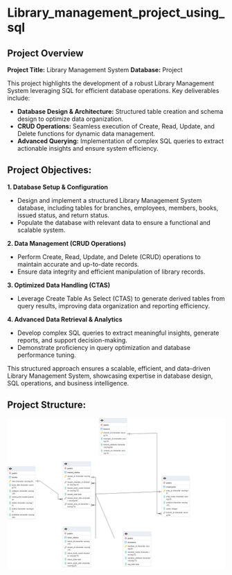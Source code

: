 # Library_management_project_using_sql

## Project Overview
**Project Title:** Library Management System
**Database:** Project


This project highlights the development of a robust Library Management System leveraging SQL for efficient database operations. Key deliverables include:

- **Database Design & Architecture:** Structured table creation and schema design to optimize data organization.
- **CRUD Operations:** Seamless execution of Create, Read, Update, and Delete functions for dynamic data management.
- **Advanced Querying:** Implementation of complex SQL queries to extract actionable insights and ensure system efficiency.

## Project Objectives:
**1. Database Setup & Configuration**
- Design and implement a structured Library Management System database, including tables for branches, employees, members, books, issued status, and return status.
- Populate the database with relevant data to ensure a functional and scalable system.

**2. Data Management (CRUD Operations)**
- Perform Create, Read, Update, and Delete (CRUD) operations to maintain accurate and up-to-date records.
- Ensure data integrity and efficient manipulation of library records.

**3. Optimized Data Handling (CTAS)**
- Leverage Create Table As Select (CTAS) to generate derived tables from query results, improving data organization and reporting efficiency.

**4. Advanced Data Retrieval & Analytics**
- Develop complex SQL queries to extract meaningful insights, generate reports, and support decision-making.
- Demonstrate proficiency in query optimization and database performance tuning.

This structured approach ensures a scalable, efficient, and data-driven Library Management System, showcasing expertise in database design, SQL operations, and business intelligence.


## Project Structure:
![](https://github.com/Issita/Library_management_project_using_sql/blob/main/erd_library.png)
